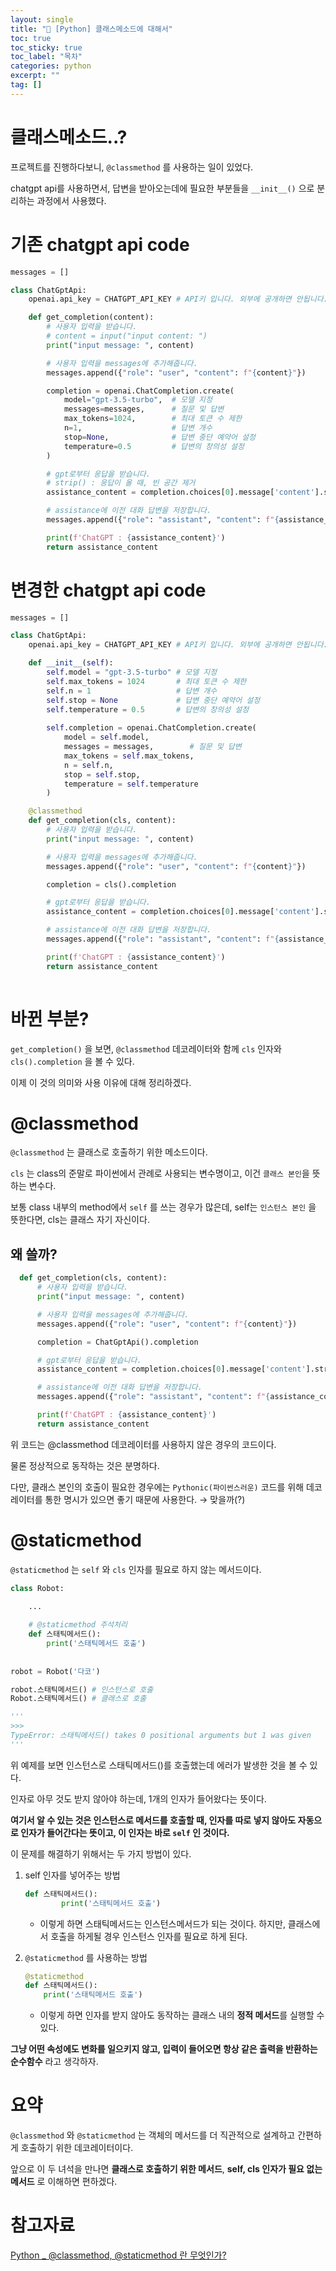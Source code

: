 ```yaml
---
layout: single
title: "📘 [Python] 클래스메소드에 대해서"
toc: true
toc_sticky: true
toc_label: "목차"
categories: python
excerpt: ""
tag: []
---
```

# 클래스메소드..?
프로젝트를 진행하다보니, `@classmethod` 를 사용하는 일이 있었다. 

chatgpt api를 사용하면서, 답변을 받아오는데에 필요한 부분들을 `__init__()` 으로 분리하는 과정에서 사용했다. 

# 기존 chatgpt api code

```python
messages = []

class ChatGptApi:
    openai.api_key = CHATGPT_API_KEY # API키 입니다. 외부에 공개하면 안됩니다.

    def get_completion(content): 
        # 사용자 입력을 받습니다.
        # content = input("input content: ")
        print("input message: ", content)

        # 사용자 입력을 messages에 추가해줍니다.
        messages.append({"role": "user", "content": f"{content}"})

        completion = openai.ChatCompletion.create(
            model="gpt-3.5-turbo",	# 모델 지정
            messages=messages,		# 질문 및 답변
            max_tokens=1024,		# 최대 토큰 수 제한
            n=1, 					# 답변 개수
            stop=None, 				# 답변 중단 예약어 설정
            temperature=0.5			# 답변의 창의성 설정
        )

        # gpt로부터 응답을 받습니다.
        # strip() : 응답이 올 때, 빈 공간 제거
        assistance_content = completion.choices[0].message['content'].strip()

        # assistance에 이전 대화 답변을 저장합니다.
        messages.append({"role": "assistant", "content": f"{assistance_content}"})

        print(f'ChatGPT : {assistance_content}')
        return assistance_content
```

# 변경한 chatgpt api code

```python
messages = []

class ChatGptApi:
    openai.api_key = CHATGPT_API_KEY # API키 입니다. 외부에 공개하면 안됩니다.

    def __init__(self):
        self.model = "gpt-3.5-turbo" # 모델 지정
        self.max_tokens = 1024       # 최대 토큰 수 제한
        self.n = 1                   # 답변 개수
        self.stop = None             # 답변 중단 예약어 설정
        self.temperature = 0.5       # 답변의 창의성 설정
        
        self.completion = openai.ChatCompletion.create(
            model = self.model,
            messages = messages,		# 질문 및 답변
            max_tokens = self.max_tokens,
            n = self.n,
            stop = self.stop, 
            temperature = self.temperature
        )

    @classmethod
    def get_completion(cls, content): 
        # 사용자 입력을 받습니다.
        print("input message: ", content)

        # 사용자 입력을 messages에 추가해줍니다.
        messages.append({"role": "user", "content": f"{content}"})

        completion = cls().completion

        # gpt로부터 응답을 받습니다.
        assistance_content = completion.choices[0].message['content'].strip()

        # assistance에 이전 대화 답변을 저장합니다.
        messages.append({"role": "assistant", "content": f"{assistance_content}"})

        print(f'ChatGPT : {assistance_content}')
        return assistance_content
 
```

# 바뀐 부분?

`get_completion()` 을 보면, `@classmethod` 데코레이터와 함께 `cls` 인자와 `cls().completion` 을 볼 수 있다. 

이제 이 것의 의미와 사용 이유에 대해 정리하겠다.

# @classmethod

`@classmethod` 는 클래스로 호출하기 위한 메소드이다.

`cls` 는 class의 준말로 파이썬에서 관례로 사용되는 변수명이고, 이건 `클래스 본인`을 뜻하는 변수다.

보통 class 내부의 method에서 `self` 를 쓰는 경우가 많은데, self는 `인스턴스 본인` 을 뜻한다면, cls는 클래스 자기 자신이다.

## 왜 쓸까?

```python
  def get_completion(cls, content): 
      # 사용자 입력을 받습니다.
      print("input message: ", content)

      # 사용자 입력을 messages에 추가해줍니다.
      messages.append({"role": "user", "content": f"{content}"})

      completion = ChatGptApi().completion

      # gpt로부터 응답을 받습니다.
      assistance_content = completion.choices[0].message['content'].strip()

      # assistance에 이전 대화 답변을 저장합니다.
      messages.append({"role": "assistant", "content": f"{assistance_content}"})

      print(f'ChatGPT : {assistance_content}')
      return assistance_content
```

위 코드는 @classmethod 데코레이터를 사용하지 않은 경우의 코드이다.

물론 정상적으로 동작하는 것은 분명하다.

다만, 클래스 본인의 호출이 필요한 경우에는 `Pythonic(파이썬스러운)` 코드를 위해 데코레이터를 통한 명시가 있으면 좋기 때문에 사용한다. → 맞을까(?)

# @staticmethod

`@staticmethod` 는 `self` 와 `cls` 인자를 필요로 하지 않는 메서드이다.

```python
class Robot:

    ...
    
    # @staticmethod 주석처리
    def 스태틱메서드():
        print('스태틱메서드 호출')
        
        
robot = Robot('다코')

robot.스태틱메서드() # 인스턴스로 호출
Robot.스태틱메서드() # 클래스로 호출

'''
>>>
TypeError: 스태틱메서드() takes 0 positional arguments but 1 was given
'''

```

위 예제를 보면 인스턴스로 스태틱메서드()를 호출했는데 에러가 발생한 것을 볼 수 있다.

인자로 아무 것도 받지 않아야 하는데, 1개의 인자가 들어왔다는 뜻이다.

**여기서 알 수 있는 것은 인스턴스로 메서드를 호출할 때, 인자를 따로 넣지 않아도 자동으로 인자가 들어간다는 뜻이고, 이 인자는 바로 `self` 인 것이다.**

이 문제를 해결하기 위해서는 두 가지 방법이 있다.

1. self 인자를 넣어주는 방법
    
    ```python
    def 스태틱메서드():
            print('스태틱메서드 호출')
    ```
    
    - 이렇게 하면 스태틱메서드는 인스턴스메서드가 되는 것이다. 하지만, 클래스에서 호출을 하게될 경우 인스턴스 인자를 필요로 하게 된다.
2. `@staticmethod` 를 사용하는 방법
    
    ```python
    @staticmethod
    def 스태틱메서드():
        print('스태틱메서드 호출')
    ```
    
    - 이렇게 하면 인자를 받지 않아도 동작하는 클래스 내의 **정적 메서드**를 실행할 수 있다.
    

**그냥 어떤 속성에도 변화를 일으키지 않고, 입력이 들어오면 항상 같은 출력을 반환하는 순수함수** 라고 생각하자.

# 요약

`@classmethod` 와 `@staticmethod` 는 객체의 메서드를 더 직관적으로 설계하고 간편하게 호출하기 위한 데코레이터이다.

앞으로 이 두 녀석을 만나면 **클래스로 호출하기 위한 메서드**, **self, cls 인자가 필요 없는 메서드** 로 이해하면 편하겠다.

# 참고자료

[Python _ @classmethod, @staticmethod 란 무엇인가?](https://daco2020.tistory.com/281)